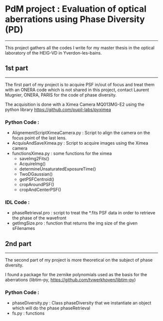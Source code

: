 # PdM project : Evaluation of optical aberrations using Phase Diversity (PD)
____________________________________________________________________________

This project gathers all the codes I write for my master thesis in the optical laboratory of the HEIG-VD in Yverdon-les-bains.

## 1st part
--------
The first part of my project is to acquire PSF in/out of focus and treat them with an ONERA code which is not shared in this project, contact Laurent Mugnier, ONERA, PARIS for the code of phase diversity.

The acquisition is done with a Ximea Camera MQ013MG-E2 using the python library https://github.com/pupil-labs/pyximea

### Python Code :

- AlignementScriptXimeaCamera.py : Script to align the camera on the focus point of the last lens.
- AcquisAndSaveXimea.py : Script to acquire images using the Ximea camera
- functionsXimea.py : some functions for the ximea
    - saveImg2Fits()
    - AcquireImg()
    - determineUnsaturatedExposureTime()
    - TwoDGaussian()
    - getPSFCentroid()
    - cropAroundPSF()
    - cropAndCenterPSF()

### IDL Code :

- phaseRetrieval.pro  : script to treat the \*.fits PSF data in order to retrieve the phase of the wavefront
- getImgSize.pro : function that returns the img size of the given sFilenames

## 2nd part
--------
The second part of my project is more theoretical on the subject of phase diversity.

I found a package for the zernike polynomials used as the basis for the aberrations (libtim-py, https://github.com/tvwerkhoven/libtim-py)

### Python Code :

- phaseDiversity.py : Class phaseDiversity that we instantiate an object which will do the phase phaseRetrieval
- fs.py : functions 
